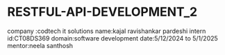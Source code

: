 # RESTFUL-API-DEVELOPMENT_2
company :codtech it solutions 
name:kajal ravishankar pardeshi 
intern id:CT08DS369 
domain:software development 
date:5/12/2024 to 5/1/2025 
mentor:neela santhosh
